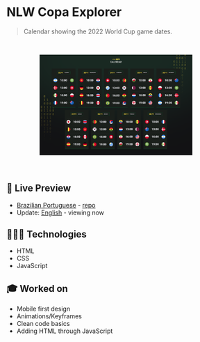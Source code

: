 # NLW Copa Explorer


> Calendar showing the 2022 World Cup game dates.
<br>

<p align="center">
  <img alt="2022 World Cup game dates and countries playing." src="../../.github/nlw-copa-en.png" width="70%" />
</p>

<br>

## 📝 Live Preview 

- [Brazilian Portuguese](https://diegommagno.com/github/rocketseat/events/next-level-week/2022/explorer/pt-br) - [repo](https://github.com/diegommagno/rocketseat/tree/main/events/next-level-week/2022/explorer/pt-br)
- Update: [English](https://diegommagno.com/github/rocketseat/events/next-level-week/2022/explorer/en) - viewing now

## 🧑🏻‍💻 Technologies

- HTML
- CSS
- JavaScript

## 🎓 Worked on

- Mobile first design
- Animations/Keyframes
- Clean code basics
- Adding HTML through JavaScript